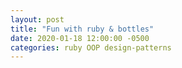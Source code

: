 ```yaml
---
layout: post
title: "Fun with ruby & bottles"
date: 2020-01-18 12:00:00 -0500
categories: ruby OOP design-patterns
---
```

